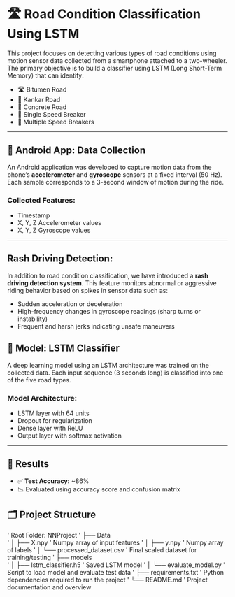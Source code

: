 # 🛣️ Road Condition Classification Using LSTM

This project focuses on detecting various types of road conditions using motion sensor data collected from a smartphone attached to a two-wheeler. The primary objective is to build a classifier using LSTM (Long Short-Term Memory) that can identify:

- 🛣️ Bitumen Road  
- 🧱 Kankar Road  
- 🧩 Concrete Road  
- 🔘 Single Speed Breaker  
- 🔘 Multiple Speed Breakers  

---

## 📱 Android App: Data Collection

An Android application was developed to capture motion data from the phone’s **accelerometer** and **gyroscope** sensors at a fixed interval (50 Hz). Each sample corresponds to a 3-second window of motion during the ride.

### Collected Features:
- Timestamp  
- X, Y, Z Accelerometer values  
- X, Y, Z Gyroscope values  

---
## Rash Driving Detection:

In addition to road condition classification, we have introduced a **rash driving detection system**. This feature monitors abnormal or aggressive riding behavior based on spikes in sensor data such as:

- Sudden acceleration or deceleration  
- High-frequency changes in gyroscope readings (sharp turns or instability)  
- Frequent and harsh jerks indicating unsafe maneuvers  


## 🧠 Model: LSTM Classifier

A deep learning model using an LSTM architecture was trained on the collected data. Each input sequence (3 seconds long) is classified into one of the five road types.

### Model Architecture:
- LSTM layer with 64 units  
- Dropout for regularization  
- Dense layer with ReLU  
- Output layer with softmax activation  

---

## 🧪 Results

- ✅ **Test Accuracy:** ~86%
- 📉 Evaluated using accuracy score and confusion matrix

## 🗂️ Project Structure
' Root Folder: NNProject
' ├── Data\
' │   ├── X.npy                  ' Numpy array of input features
' │   ├── y.npy                  ' Numpy array of labels
' │   └── processed_dataset.csv  ' Final scaled dataset for training/testing
' ├── models\
' │   ├── lstm_classifier.h5     ' Saved LSTM model
' │   └── evaluate_model.py      ' Script to load model and evaluate test data
' ├── requirements.txt           ' Python dependencies required to run the project
' └── README.md                  ' Project documentation and overview


